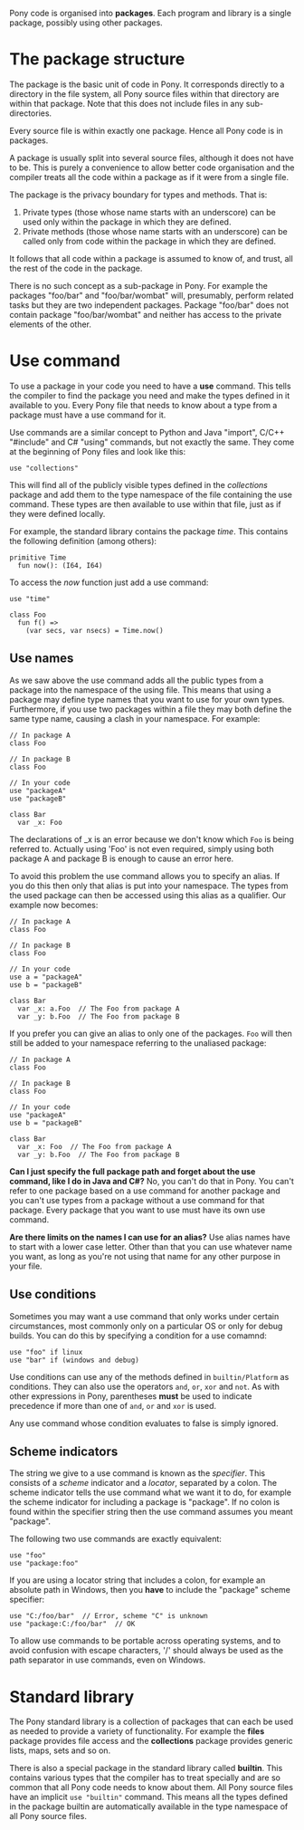 Pony code is organised into __packages__. Each program and library is a single package, possibly using other packages.

# The package structure

The package is the basic unit of code in Pony. It corresponds directly to a directory in the file system, all Pony source files within that directory are within that package. Note that this does not include files in any sub-directories.

Every source file is within exactly one package. Hence all Pony code is in packages.

A package is usually split into several source files, although it does not have to be. This is purely a convenience to allow better code organisation and the compiler treats all the code within a package as if it were from a single file.

The package is the privacy boundary for types and methods. That is:

1. Private types (those whose name starts with an underscore) can be used only within the package in which they are defined.
1. Private methods (those whose name starts with an underscore) can be called only from code within the package in which they are defined.

It follows that all code within a package is assumed to know of, and trust, all the rest of the code in the package.

There is no such concept as a sub-package in Pony. For example the packages "foo/bar" and "foo/bar/wombat" will, presumably, perform related tasks but they are two independent packages. Package "foo/bar" does not contain package "foo/bar/wombat" and neither has access to the private elements of the other.

# Use command

To use a package in your code you need to have a __use__ command. This tells the compiler to find the package you need and make the types defined in it available to you. Every Pony file that needs to know about a type from a package must have a use command for it.

Use commands are a similar concept to Python and Java "import", C/C++ "#include" and C# "using" commands, but not exactly the same. They come at the beginning of Pony files and look like this:

```pony
use "collections"
```

This will find all of the publicly visible types defined in the _collections_ package and add them to the type namespace of the file containing the use command. These types are then available to use within that file, just as if they were defined locally.

For example, the standard library contains the package _time_. This contains the following definition (among others):

```pony
primitive Time
  fun now(): (I64, I64)
```

To access the _now_ function just add a use command:

```pony
use "time"

class Foo
  fun f() =>
    (var secs, var nsecs) = Time.now()
```

## Use names

As we saw above the use command adds all the public types from a package into the namespace of the using file. This means that using a package may define type names that you want to use for your own types. Furthermore, if you use two packages within a file they may both define the same type name, causing a clash in your namespace. For example:

```pony
// In package A
class Foo

// In package B
class Foo

// In your code
use "packageA"
use "packageB"

class Bar
  var _x: Foo
```

The declarations of _x is an error because we don't know which `Foo` is being referred to. Actually using 'Foo' is not even required, simply using both package A and package B is enough to cause an error here.

To avoid this problem the use command allows you to specify an alias. If you do this then only that alias is put into your namespace. The types from the used package can then be accessed using this alias as a qualifier. Our example now becomes:

```pony
// In package A
class Foo

// In package B
class Foo

// In your code
use a = "packageA"
use b = "packageB"

class Bar
  var _x: a.Foo  // The Foo from package A
  var _y: b.Foo  // The Foo from package B
```

If you prefer you can give an alias to only one of the packages. `Foo` will then still be added to your namespace referring to the unaliased package:

```pony
// In package A
class Foo

// In package B
class Foo

// In your code
use "packageA"
use b = "packageB"

class Bar
  var _x: Foo  // The Foo from package A
  var _y: b.Foo  // The Foo from package B
```

__Can I just specify the full package path and forget about the use command, like I do in Java and C#?__ No, you can't do that in Pony. You can't refer to one package based on a use command for another package and you can't use types from a package without a use command for that package. Every package that you want to use must have its own use command.

__Are there limits on the names I can use for an alias?__ Use alias names have to start with a lower case letter. Other than that you can use whatever name you want, as long as you're not using that name for any other purpose in your file.

## Use conditions

Sometimes you may want a use command that only works under certain circumstances, most commonly only on a particular OS or only for debug builds. You can do this by specifying a condition for a use comamnd:

```pony
use "foo" if linux
use "bar" if (windows and debug)
```

Use conditions can use any of the methods defined in `builtin/Platform` as conditions. They can also use the operators `and`, `or`, `xor` and `not`. As with other expressions in Pony, parentheses __must__ be used to indicate precedence if more than one of `and`, `or` and `xor` is used.

Any use command whose condition evaluates to false is simply ignored.

## Scheme indicators

The string we give to a use command is known as the _specifier_. This consists of a _scheme_ indicator and a _locator_, separated by a colon. The scheme indicator tells the use command what we want it to do, for example the scheme indicator for including a package is "package". If no colon is found within the specifier string then the use command assumes you meant "package".

The following two use commands are exactly equivalent:

```pony
use "foo"
use "package:foo"
```

If you are using a locator string that includes a colon, for example an absolute path in Windows, then you __have__ to include the "package" scheme specifier:

```pony
use "C:/foo/bar"  // Error, scheme "C" is unknown
use "package:C:/foo/bar"  // OK
```

To allow use commands to be portable across operating systems, and to avoid confusion with escape characters, '/' should always be used as the path separator in use commands, even on Windows.

# Standard library

The Pony standard library is a collection of packages that can each be used as needed to provide a variety of functionality. For example the __files__ package provides file access and the __collections__ package provides generic lists, maps, sets and so on.

There is also a special package in the standard library called __builtin__. This contains various types that the compiler has to treat specially and are so common that all Pony code needs to know about them. All Pony source files have an implicit `use "builtin"` command. This means all the types defined in the package builtin are automatically available in the type namespace of all Pony source files.
